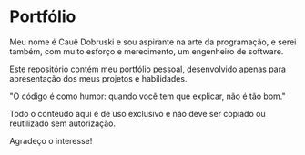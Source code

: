 # Portfólio
Meu nome é Cauê Dobruski e sou aspirante na arte da programação, e serei também, com muito esforço e merecimento, um engenheiro de software.

Este repositório contém meu portfólio pessoal, desenvolvido apenas para apresentação dos meus projetos e habilidades.

"O código é como humor: quando você tem que explicar, não é tão bom."

Todo o conteúdo aqui é de uso exclusivo e não deve ser copiado ou reutilizado sem autorização.

Agradeço o interesse!

